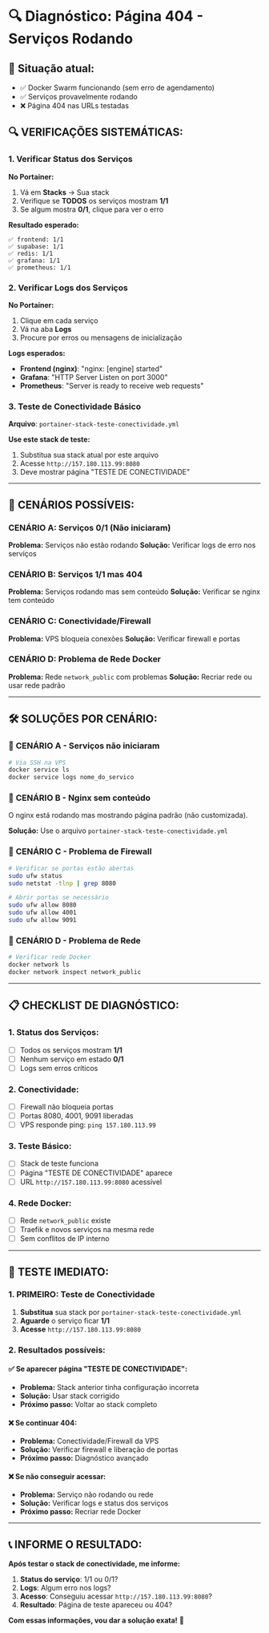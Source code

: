 # 🔍 Diagnóstico: Página 404 - Serviços Rodando

## 🎯 **Situação atual:**
- ✅ Docker Swarm funcionando (sem erro de agendamento)
- ✅ Serviços provavelmente rodando
- ❌ Página 404 nas URLs testadas

## 🔍 **VERIFICAÇÕES SISTEMÁTICAS:**

### 1. **Verificar Status dos Serviços**
**No Portainer:**
1. Vá em **Stacks** → Sua stack
2. Verifique se **TODOS** os serviços mostram **1/1**
3. Se algum mostra **0/1**, clique para ver o erro

**Resultado esperado:**
```
✅ frontend: 1/1
✅ supabase: 1/1  
✅ redis: 1/1
✅ grafana: 1/1
✅ prometheus: 1/1
```

### 2. **Verificar Logs dos Serviços**
**No Portainer:**
1. Clique em cada serviço
2. Vá na aba **Logs**
3. Procure por erros ou mensagens de inicialização

**Logs esperados:**
- **Frontend (nginx)**: "nginx: [engine] started"
- **Grafana**: "HTTP Server Listen on port 3000"
- **Prometheus**: "Server is ready to receive web requests"

### 3. **Teste de Conectividade Básico**
**Arquivo**: `portainer-stack-teste-conectividade.yml`

**Use este stack de teste:**
1. Substitua sua stack atual por este arquivo
2. Acesse `http://157.180.113.99:8080`
3. Deve mostrar página "TESTE DE CONECTIVIDADE"

---

## 🚨 **CENÁRIOS POSSÍVEIS:**

### **CENÁRIO A: Serviços 0/1 (Não iniciaram)**
**Problema:** Serviços não estão rodando
**Solução:** Verificar logs de erro nos serviços

### **CENÁRIO B: Serviços 1/1 mas 404**
**Problema:** Serviços rodando mas sem conteúdo
**Solução:** Verificar se nginx tem conteúdo

### **CENÁRIO C: Conectividade/Firewall**
**Problema:** VPS bloqueia conexões
**Solução:** Verificar firewall e portas

### **CENÁRIO D: Problema de Rede Docker**
**Problema:** Rede `network_public` com problemas
**Solução:** Recriar rede ou usar rede padrão

---

## 🛠️ **SOLUÇÕES POR CENÁRIO:**

### 🔧 **CENÁRIO A - Serviços não iniciaram**
```bash
# Via SSH na VPS
docker service ls
docker service logs nome_do_servico
```

### 🔧 **CENÁRIO B - Nginx sem conteúdo**
O nginx está rodando mas mostrando página padrão (não customizada).

**Solução:** Use o arquivo `portainer-stack-teste-conectividade.yml`

### 🔧 **CENÁRIO C - Problema de Firewall**
```bash
# Verificar se portas estão abertas
sudo ufw status
sudo netstat -tlnp | grep 8080

# Abrir portas se necessário
sudo ufw allow 8080
sudo ufw allow 4001
sudo ufw allow 9091
```

### 🔧 **CENÁRIO D - Problema de Rede**
```bash
# Verificar rede Docker
docker network ls
docker network inspect network_public
```

---

## 📋 **CHECKLIST DE DIAGNÓSTICO:**

### 1. **Status dos Serviços:**
- [ ] Todos os serviços mostram **1/1**
- [ ] Nenhum serviço em estado **0/1**
- [ ] Logs sem erros críticos

### 2. **Conectividade:**
- [ ] Firewall não bloqueia portas
- [ ] Portas 8080, 4001, 9091 liberadas
- [ ] VPS responde ping: `ping 157.180.113.99`

### 3. **Teste Básico:**
- [ ] Stack de teste funciona
- [ ] Página "TESTE DE CONECTIVIDADE" aparece
- [ ] URL `http://157.180.113.99:8080` acessível

### 4. **Rede Docker:**
- [ ] Rede `network_public` existe
- [ ] Traefik e novos serviços na mesma rede
- [ ] Sem conflitos de IP interno

---

## 🎯 **TESTE IMEDIATO:**

### **1. PRIMEIRO: Teste de Conectividade**
1. **Substitua** sua stack por `portainer-stack-teste-conectividade.yml`
2. **Aguarde** o serviço ficar **1/1**
3. **Acesse** `http://157.180.113.99:8080`

### **2. Resultados possíveis:**

#### ✅ **Se aparecer página "TESTE DE CONECTIVIDADE":**
- **Problema:** Stack anterior tinha configuração incorreta
- **Solução:** Usar stack corrigido
- **Próximo passo:** Voltar ao stack completo

#### ❌ **Se continuar 404:**
- **Problema:** Conectividade/Firewall da VPS
- **Solução:** Verificar firewall e liberação de portas
- **Próximo passo:** Diagnóstico avançado

#### ❌ **Se não conseguir acessar:**
- **Problema:** Serviço não rodando ou rede
- **Solução:** Verificar logs e status dos serviços
- **Próximo passo:** Recriar rede Docker

---

## 📞 **INFORME O RESULTADO:**

**Após testar o stack de conectividade, me informe:**

1. **Status do serviço**: 1/1 ou 0/1?
2. **Logs**: Algum erro nos logs?
3. **Acesso**: Conseguiu acessar `http://157.180.113.99:8080`?
4. **Resultado**: Página de teste apareceu ou 404?

**Com essas informações, vou dar a solução exata!** 🎯 